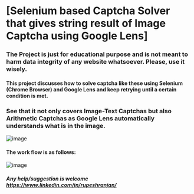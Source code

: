 # [Selenium based Captcha Solver that gives string result of Image Captcha using Google Lens]



### The Project is just for educational purpose and is not meant to harm data integrity of any website whatsoever. Please, use it wisely.

#### This project discusses how to solve captcha like these using Selenium (Chrome Browser) and Google Lens and keep retrying until a certain condition is met.
### See that it not only covers Image-Text Captchas but also Arithmetic Captchas as Google Lens automatically understands what is in the image.
![image](https://user-images.githubusercontent.com/96291354/198008468-abb60cae-db0b-4632-839b-dadb3ef560b2.png)


#### The work flow is as follows:
![image](https://user-images.githubusercontent.com/96291354/197998730-37c59377-e109-4ded-b2f2-5b86b35a9ecc.png)

##### Any help/suggestion is welcome https://www.linkedin.com/in/rupeshranjan/
